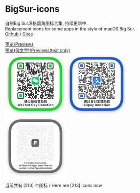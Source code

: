# BigSur-icons  

自制Big Sur风格圆角图标合集, 持续更新中.  
Replacement icons for some apps in the style of macOS Big Sur.  
[Github](https://github.com/lihaoyun6/BigSur-icons) / [Gitee](https://gitee.com/lihaoyun/BigSur-icons) 

[预览/Previews](./thumbs/thumbs.md)  
[预览(纯文字)/Previews(text only)](./thumbs/textlist.md)  
<img src="donate/weixin.jpg" alt="weixin" width="200" /><img src="donate/zhifubao.jpg" alt="zhifubao" width="200" /><img src="donate/paypal.jpg" alt="paypal" width="200" />

当前共有 [213] 个图标 / Here are [213] icons now
